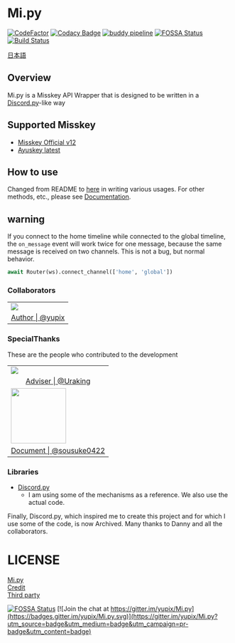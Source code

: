 # Mi.py

[![CodeFactor](https://www.codefactor.io/repository/github/yupix/mi.py/badge)](https://www.codefactor.io/repository/github/yupix/mi.py)
[![Codacy Badge](https://app.codacy.com/project/badge/Grade/f5acd9da804d4a11b031d36dbd398067)](https://www.codacy.com/gh/yupix/Mi.py/dashboard?utm_source=github.com&utm_medium=referral&utm_content=yupix/Mi.py&utm_campaign=Badge_Grade)
[![buddy pipeline](https://app.buddy.works/yupi0982/mi-py/pipelines/pipeline/345007/badge.svg?token=b304dd68d3eeb7917d453a2d2102621123ae4f05e0b659dde59cad486e2984b3 "buddy pipeline")](https://app.buddy.works/yupi0982/mi-py/pipelines/pipeline/345007)
[![FOSSA Status](https://app.fossa.com/api/projects/git%2Bgithub.com%2Fyupix%2FMi.py.svg?type=shield)](https://app.fossa.com/projects/git%2Bgithub.com%2Fyupix%2FMi.py?ref=badge_shield)
[![Build Status](https://ci.akarinext.org/api/badges/yupix/Mi.py/status.svg)](https://ci.akarinext.org/yupix/Mi.py)

[日本語](./README-ja.md)

## Overview

Mi.py is a Misskey API Wrapper that is designed to be written in a [Discord.py](https://github.com/Rapptz/discord.py)-like way

## Supported Misskey

- [Misskey Official v12](https://github.com/misskey-dev/misskey)
- [Ayuskey latest](https://gtihub.com/teamblackcrystal/misskey)

## How to use

Changed from README to [here](examples) in writing various usages. For other methods, etc., please see [Documentation](https://yupix.github.io/Mi.py/en/).

## warning

If you connect to the home timeline while connected to the global timeline, the `on_message` event will work twice for one message, because the same message is received on two channels. This is not a bug, but normal behavior.

```python
await Router(ws).connect_channel(['home', 'global'])
```

### Collaborators

<table>
    <tr>
        <td><img src="https://avatars.githubusercontent.com/u/50538210?s=120&v=4"></img></td>
    </tr>
    <tr>
        <td align="center"><a href="https://github.com/yupix">Author | @yupix</a></td>
    </tr>
</table>

### SpecialThanks

These are the people who contributed to the development

<table>
    <tr>
        <td><img src="https://avatars.githubusercontent.com/u/26793720?s=120&v=4"></img></td>
    </tr>
    <tr>
        <td align="center"><a href="https://github.com/Uraking-Github">Adviser | @Uraking</a></td>
    </tr>
        <tr>
        <td><img src="https://s3.akarinext.org/misskey/*/thumbnail-64775133-569b-4ec8-b7aa-ca3766d3d583.png", height=124px></img></td>
    </tr>
    <tr>
        <td align="center"><a href="https://github.com/sousuke0422">Document | @sousuke0422</a></td>
    </tr>
</table>

### Libraries

- [Discord.py](https://github.com/Rapptz/discord.py)
  - I am using some of the mechanisms as a reference. We also use the actual code.

Finally, Discord.py, which inspired me to create this project and for which I use some of the code, is now Archived. Many thanks to Danny and all the collaborators.

# LICENSE

[Mi.py](https://github.com/yupix/Mi.py/blob/master/LICENSE.md)  
[Credit](https://github.com/yupix/Mi.py/blob/master/COPYING.md)  
[Third party](https://github.com/yupix/Mi.py/blob/master/LICENSE/ThirdPartyLicense.md)

[![FOSSA Status](https://app.fossa.com/api/projects/git%2Bgithub.com%2Fyupix%2FMi.py.svg?type=large)](https://app.fossa.com/projects/git%2Bgithub.com%2Fyupix%2FMi.py?ref=badge_large) [![Join the chat at https://gitter.im/yupix/Mi.py](https://badges.gitter.im/yupix/Mi.py.svg)](https://gitter.im/yupix/Mi.py?utm_source=badge&utm_medium=badge&utm_campaign=pr-badge&utm_content=badge)
